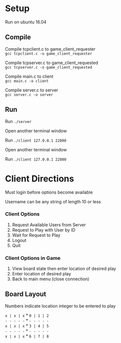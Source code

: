 # Setup
Run on ubuntu 16.04

## Compile 
Compile tcpclient.c to game_client_requester<br/>
`gcc tcpclient.c -o game_client_requester`<br/>

Compile tcpserver.c to game_client_requested<br/>
`gcc tcpserver.c -o game_client_requested`<br/>

Compile main.c to client<br/>
`gcc main.c -o client`<br/>

Compile server.c to server<br/>
`gcc server.c -o server`<br/>

## Run
Run `./server`

Open another terminal window

Run `./client 127.0.0.1 22800`

Open another terminal window
 
Run `./client 127.0.0.1 22800`

# Client Directions
Must login before options become available

Username can be any string of length 10 or less

### Client Options
1. Request Available Users from Server
2. Request to Play with User by ID
3. Wait for Request to Play
4. Logout
5. Quit

### Client Options in Game
1. View board state then enter location of desired play
2. Enter location of desired play
3. Back to main menu (close connection)

## Board Layout
Numbers indicate location integer to be entered to play


`x | x | x` * `0 | 1 | 2`<br/>
`- - - - -` * `- - - - -`<br/>
`x | x | x` * `3 | 4 | 5`<br/>
`- - - - -` * `- - - - -`<br/>
`x | x | x` * `6 | 7 | 8`<br/>
